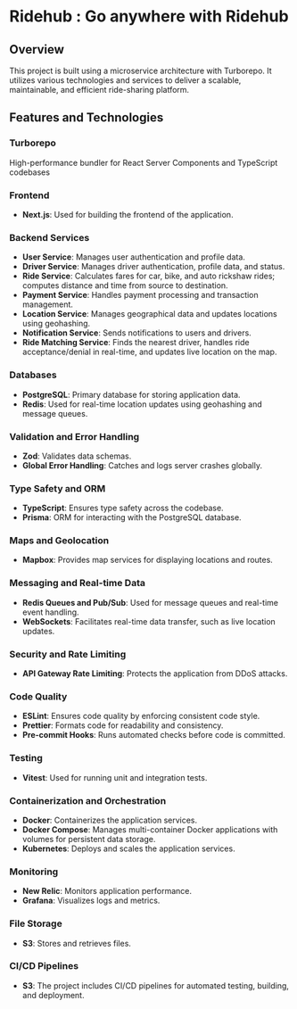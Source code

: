 # Ridehub : Go anywhere with Ridehub

## Overview

This project is built using a microservice architecture with Turborepo. It utilizes various technologies and services to deliver a scalable, maintainable, and efficient ride-sharing platform.

## Features and Technologies

### Turborepo

High-performance bundler for React Server Components and TypeScript codebases

### Frontend

- **Next.js**: Used for building the frontend of the application.

### Backend Services

- **User Service**: Manages user authentication and profile data.
- **Driver Service**: Manages driver authentication, profile data, and status.
- **Ride Service**: Calculates fares for car, bike, and auto rickshaw rides; computes distance and time from source to destination.
- **Payment Service**: Handles payment processing and transaction management.
- **Location Service**: Manages geographical data and updates locations using geohashing.
- **Notification Service**: Sends notifications to users and drivers.
- **Ride Matching Service**: Finds the nearest driver, handles ride acceptance/denial in real-time, and updates live location on the map.

### Databases

- **PostgreSQL**: Primary database for storing application data.
- **Redis**: Used for real-time location updates using geohashing and message queues.

### Validation and Error Handling

- **Zod**: Validates data schemas.
- **Global Error Handling**: Catches and logs server crashes globally.

### Type Safety and ORM

- **TypeScript**: Ensures type safety across the codebase.
- **Prisma**: ORM for interacting with the PostgreSQL database.

### Maps and Geolocation

- **Mapbox**: Provides map services for displaying locations and routes.

### Messaging and Real-time Data

- **Redis Queues and Pub/Sub**: Used for message queues and real-time event handling.
- **WebSockets**: Facilitates real-time data transfer, such as live location updates.

### Security and Rate Limiting

- **API Gateway Rate Limiting**: Protects the application from DDoS attacks.

### Code Quality

- **ESLint**: Ensures code quality by enforcing consistent code style.
- **Prettier**: Formats code for readability and consistency.
- **Pre-commit Hooks**: Runs automated checks before code is committed.

### Testing

- **Vitest**: Used for running unit and integration tests.

### Containerization and Orchestration

- **Docker**: Containerizes the application services.
- **Docker Compose**: Manages multi-container Docker applications with volumes for persistent data storage.
- **Kubernetes**: Deploys and scales the application services.

### Monitoring

- **New Relic**: Monitors application performance.
- **Grafana**: Visualizes logs and metrics.

### File Storage

- **S3**: Stores and retrieves files.

### CI/CD Pipelines

- **S3**: The project includes CI/CD pipelines for automated testing, building, and deployment.

